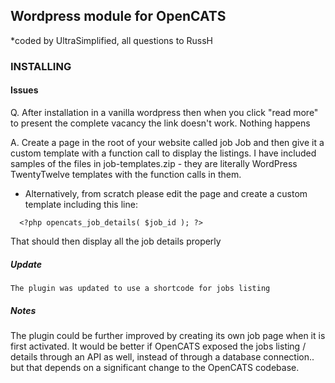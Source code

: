 ## Wordpress module for OpenCATS

*coded by UltraSimplified, all questions to RussH

### INSTALLING

#### Issues
Q. After installation in a vanilla wordpress then when you click "read more" to present the complete vacancy the link 
doesn't work. Nothing happens 

A. Create a page in the root of your website called job Job and then give it a custom template with a function call to display the listings. 
I have included samples of the files in job-templates.zip - they are literally WordPress TwentyTwelve templates with the function calls in them.

* Alternatively, from scratch please edit the page and create a custom template including this line:
```
  <?php opencats_job_details( $job_id ); ?>
```
That should then display all the job details properly


##### Update
	The plugin was updated to use a shortcode for jobs listing
  
##### Notes
The plugin could be further improved by creating its own job page when it is first activated. It would be better if OpenCATS exposed the jobs listing / details through an API as well, instead of through a database connection.. but that depends on a significant change to the OpenCATS codebase.
